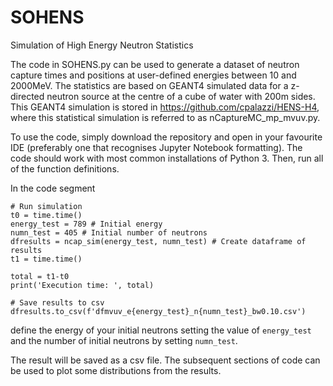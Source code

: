 # SOHENS
Simulation of High Energy Neutron Statistics

The code in SOHENS.py can be used to generate a dataset of neutron capture times and positions at user-defined energies between 10 and 2000MeV.
The statistics are based on GEANT4 simulated data for a z-directed neutron source at the centre of a cube of water with 200m sides. This GEANT4 simulation is stored in https://github.com/cpalazzi/HENS-H4, where this statistical simulation is referred to as nCaptureMC_mp_mvuv.py.

To use the code, simply download the repository and open in your favourite IDE (preferably one that recognises Jupyter Notebook formatting). The code should work with most common installations of Python 3. Then, run all of the function definitions. 

In the code segment
```
# Run simulation
t0 = time.time()
energy_test = 789 # Initial energy
numn_test = 405 # Initial number of neutrons
dfresults = ncap_sim(energy_test, numn_test) # Create dataframe of results
t1 = time.time()

total = t1-t0
print('Execution time: ', total)

# Save results to csv
dfresults.to_csv(f'dfmvuv_e{energy_test}_n{numn_test}_bw0.10.csv')
```
define the energy of your initial neutrons setting the value of ```energy_test``` and the number of initial neutrons by setting ```numn_test```. 

The result will be saved as a csv file. The subsequent sections of code can be used to plot some distributions from the results. 